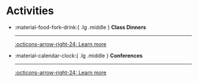 # Activities



<div class="grid cards" markdown>

-   :material-food-fork-drink:{ .lg .middle } __Class Dinners__

    ---

    [:octicons-arrow-right-24: Learn more](dinners.md)

-   :material-calendar-clock:{ .lg .middle } __Conferences__
  
    ---

    [:octicons-arrow-right-24: Learn more](conferences.md)

</div>
